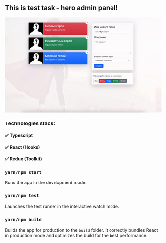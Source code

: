 ## This is test task - hero admin panel!

![demo](demo/demo_admin-panel.gif)

### Technologies stack:

#### ✅ Typescript

#### ✅ React (Hooks)

#### ✅ Redux (Toolkit)

### `yarn/npm start`

Runs the app in the development mode.

### `yarn/npm test`

Launches the test runner in the interactive watch mode.

### `yarn/npm build`

Builds the app for production to the `build` folder.
It correctly bundles React in production mode and optimizes the build for the best performance.
